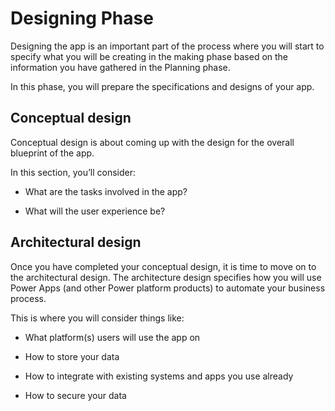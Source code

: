 Designing Phase
===============

Designing the app is an important part of the process where you will start to
specify what you will be creating in the making phase based on the information
you have gathered in the Planning phase.

In this phase, you will prepare the specifications and designs of your app.

Conceptual design 
------------------

Conceptual design is about coming up with the design for the overall blueprint
of the app.

In this section, you’ll consider:

-   What are the tasks involved in the app?

-   What will the user experience be?

Architectural design 
---------------------

Once you have completed your conceptual design, it is time to move on to the
architectural design. The architecture design specifies how you will use Power
Apps (and other Power platform products) to automate your business process.

This is where you will consider things like:

-   What platform(s) users will use the app on

-   How to store your data

-   How to integrate with existing systems and apps you use already

-   How to secure your data
